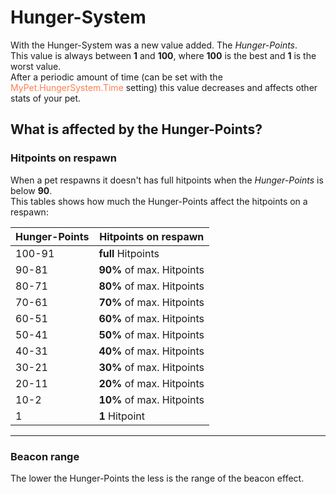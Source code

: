 # Hunger-System

With the Hunger-System was a new value added. The *Hunger-Points*.<br>
This value is always between **1** and **100**, where **100** is the best and **1** is the worst value.<br>
After a periodic amount of time (can be set with the <font color="Coral">MyPet.HungerSystem.Time</font> setting) this value decreases and affects other stats of your pet.

## What is affected by the Hunger-Points?

### Hitpoints on respawn
When a pet respawns it doesn't has full hitpoints when the *Hunger-Points* is below **90**.<br>
This tables shows how much the Hunger-Points affect the hitpoints on a respawn:

 | Hunger-Points | Hitpoints on respawn      |
 | ------------- | --------------------      |
 | 100-91        | **full** Hitpoints        |
 | 90-81         | **90%** of max. Hitpoints |
 | 80-71         | **80%** of max. Hitpoints |
 | 70-61         | **70%** of max. Hitpoints |
 | 60-51         | **60%** of max. Hitpoints |
 | 50-41         | **50%** of max. Hitpoints |
 | 40-31         | **40%** of max. Hitpoints |
 | 30-21         | **30%** of max. Hitpoints |
 | 20-11         | **20%** of max. Hitpoints |
 | 10-2          | **10%** of max. Hitpoints |
 | 1             | **1** Hitpoint            |

----

### Beacon range

The lower the Hunger-Points the less is the range of the beacon effect.
